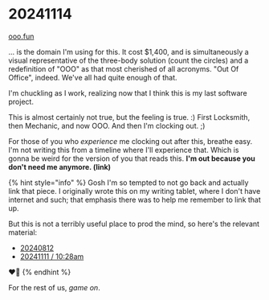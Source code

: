 # 20241114

[ooo.fun](https://ooo.fun/)

... is the domain I'm using for this. It cost $1,400, and is simultaneously a visual representative of the three-body solution (count the circles) and a redefinition of "OOO" as that most cherished of all acronyms. "Out Of Office", indeed. We've all had quite enough of that.

I'm chuckling as I work, realizing now that I think this is my last software project.

This is almost certainly not true, but the feeling is true. :) First Locksmith, then Mechanic, and now OOO. And then I'm clocking out. ;)

For those of you who _experience_ me clocking out after this, breathe easy. I'm not writing this from a timeline where I'll experience that. Which is gonna be weird for the version of you that reads this. **I'm out because you don't need me anymore. (link)**

{% hint style="info" %}
Gosh I'm so tempted to not go back and actually link that piece. I originally wrote this on my writing tablet, where I don't have internet and such; that emphasis there was to help me remember to link that up.

But this is not a terribly useful place to prod the mind, so here's the relevant material:

* [20240812](../08/12.md)
* [20241111 / 10:28am](11.md#id-10-28am)

❤️‍🔥
{% endhint %}

For the rest of us, _game on_.
